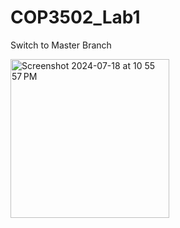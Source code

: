 # COP3502_Lab1

Switch to Master Branch 

<img width="254" alt="Screenshot 2024-07-18 at 10 55 57 PM" src="https://github.com/user-attachments/assets/6eb6ce8e-e929-413d-b25c-efdbed4b2b51">
